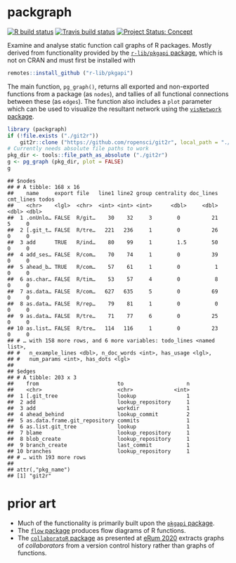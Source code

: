 # packgraph

<!-- badges: start -->

[![R build
status](https://github.com/mpadge/packgraph/workflows/R-CMD-check/badge.svg)](https://github.com/mpadge/packgraph/actions)
[![Travis build
status](https://travis-ci.org/mpadge/packgraph.svg?branch=master)](https://travis-ci.org/mpadge/packgraph)
[![Project Status:
Concept](https://www.repostatus.org/badges/latest/concept.svg)](https://www.repostatus.org/#concept)
<!-- badges: end -->

Examine and analyse static function call graphs of R packages. Mostly
derived from functionality provided by the [`r-lib/pkgapi`
package](https://github.com/r-lib/pkgapi), which is not on CRAN and must
first be installed with

``` r
remotes::install_github ("r-lib/pkgapi")
```

The main function, `pg_graph()`, returns all exported and non-exported
functions from a package (as `nodes`), and tallies of all functional
connections between these (as `edges`). The function also includes a
`plot` parameter which can be used to visualize the resultant network
using the [`visNetwork`
package](https://github.com/datastorm-open/visNetwork).

``` r
library (packgraph)
if (!file.exists ("./git2r"))
    git2r::clone ("https://github.com/ropensci/git2r", local_path = "./git2r")
# Currently needs absolute file paths to work
pkg_dir <- tools::file_path_as_absolute ("./git2r")
g <- pg_graph (pkg_dir, plot = FALSE)
g
```

    ## $nodes
    ## # A tibble: 168 x 16
    ##    name     export file   line1 line2 group centrality doc_lines cmt_lines todos
    ##    <chr>    <lgl>  <chr>  <int> <int> <int>      <dbl>     <dbl>     <dbl> <dbl>
    ##  1 .onUnlo… FALSE  R/git…    30    32     3        0          21         5     0
    ##  2 [.git_t… FALSE  R/tre…   221   236     1        0          26         0     0
    ##  3 add      TRUE   R/ind…    80    99     1        1.5        50         0     0
    ##  4 add_ses… FALSE  R/com…    70    74     1        0          39         0     0
    ##  5 ahead_b… TRUE   R/com…    57    61     1        0           1         0     0
    ##  6 as.char… FALSE  R/tim…    53    57     4        0           8         0     0
    ##  7 as.data… FALSE  R/com…   627   635     5        0          69         0     0
    ##  8 as.data… FALSE  R/rep…    79    81     1        0           0         0     0
    ##  9 as.data… FALSE  R/tre…    71    77     6        0          25         0     0
    ## 10 as.list… FALSE  R/tre…   114   116     1        0          23         0     0
    ## # … with 158 more rows, and 6 more variables: todo_lines <named list>,
    ## #   n_example_lines <dbl>, n_doc_words <int>, has_usage <lgl>,
    ## #   num_params <int>, has_dots <lgl>
    ## 
    ## $edges
    ## # A tibble: 203 x 3
    ##    from                         to                    n
    ##    <chr>                        <chr>             <int>
    ##  1 [.git_tree                   lookup                1
    ##  2 add                          lookup_repository     1
    ##  3 add                          workdir               1
    ##  4 ahead_behind                 lookup_commit         2
    ##  5 as.data.frame.git_repository commits               1
    ##  6 as.list.git_tree             lookup                1
    ##  7 blame                        lookup_repository     1
    ##  8 blob_create                  lookup_repository     1
    ##  9 branch_create                last_commit           1
    ## 10 branches                     lookup_repository     1
    ## # … with 193 more rows
    ## 
    ## attr(,"pkg_name")
    ## [1] "git2r"

# prior art

-   Much of the functionality is primarily built upon the [`pkgapi`
    package](https://github.com/r-lib/pkgapi).
-   The [`flow` package](https://github.com/moodymudskipper/flow)
    produces flow diagrams of R functions.
-   The [`collaboratoR`
    package](https://github.com/bupaverse/collaborateR) as presented at
    [eRum
    2020](https://milano-r.github.io/erum2020program/regular-talks.html#using-process-mining-principles-to-extract-a-collaboration-graph-from-a-version-control-system-log)
    extracts graphs of *collaborators* from a version control history
    rather than graphs of functions.
